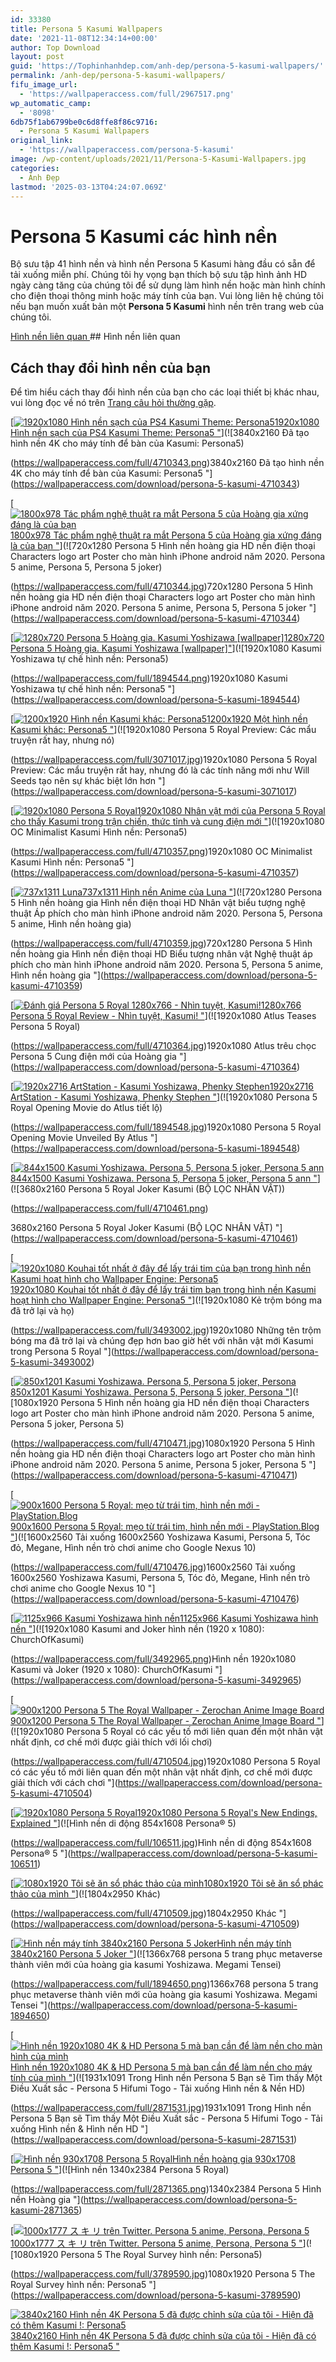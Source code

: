 ```yaml
---
id: 33380
title: Persona 5 Kasumi Wallpapers
date: '2021-11-08T12:34:14+00:00'
author: Top Download
layout: post
guid: 'https://Tophinhanhdep.com/anh-dep/persona-5-kasumi-wallpapers/'
permalink: /anh-dep/persona-5-kasumi-wallpapers/
fifu_image_url:
  - 'https://wallpaperaccess.com/full/2967517.png'
wp_automatic_camp:
  - '8098'
6db75f1ab6799be0c6d8ffe8f86c9716:
  - Persona 5 Kasumi Wallpapers
original_link:
  - 'https://wallpaperaccess.com/persona-5-kasumi'
image: /wp-content/uploads/2021/11/Persona-5-Kasumi-Wallpapers.jpg
categories:
  - Ảnh Đẹp
lastmod: '2025-03-13T04:24:07.069Z'
---
```

# Persona 5 Kasumi các hình nền

Bộ sưu tập 41 hình nền và hình nền Persona 5 Kasumi hàng đầu có sẵn để tải xuống miễn phí. Chúng tôi hy vọng bạn thích bộ sưu tập hình ảnh HD ngày càng tăng của chúng tôi để sử dụng làm hình nền hoặc màn hình chính cho điện thoại thông minh hoặc máy tính của bạn. Vui lòng liên hệ chúng tôi nếu bạn muốn xuất bản một **Persona 5 Kasumi** hình nền trên trang web của chúng tôi.

[Hình nền liên quan ](#related) ## Hình nền liên quan

## Cách thay đổi hình nền của bạn

Để tìm hiểu cách thay đổi hình nền của bạn cho các loại thiết bị khác nhau, vui lòng đọc về nó trên [Trang câu hỏi thường gặp](https://tophinhanhdep.com/faq/).

  
[[![1920x1080 Hình nền sạch của PS4 Kasumi Theme: Persona5](https://wallpaperaccess.com/full/2967517.png)1920x1080 Hình nền sạch của PS4 Kasumi Theme: Persona5 "](https://wallpaperaccess.com/download/persona-5-kasumi-2967517)](![3840x2160 Đã tạo hình nền 4K cho máy tính để bàn của Kasumi: Persona5)

(https://wallpaperaccess.com/full/4710343.png)3840x2160 Đã tạo hình nền 4K cho máy tính để bàn của Kasumi: Persona5 "](https://wallpaperaccess.com/download/persona-5-kasumi-4710343)

[[![1800x978 Tác phẩm nghệ thuật ra mắt Persona 5 của Hoàng gia xứng đáng là của bạn](https://wallpaperaccess.com/full/1894223.jpg)1800x978 Tác phẩm nghệ thuật ra mắt Persona 5 của Hoàng gia xứng đáng là của bạn "](https://wallpaperaccess.com/download/persona-5-kasumi-1894223)](![720x1280 Persona 5 Hình nền hoàng gia HD nền điện thoại Characters logo art Poster cho màn hình iPhone android năm 2020. Persona 5 anime, Persona 5, Persona 5 joker)

(https://wallpaperaccess.com/full/4710344.jpg)720x1280 Persona 5 Hình nền hoàng gia HD nền điện thoại Characters logo art Poster cho màn hình iPhone android năm 2020. Persona 5 anime, Persona 5, Persona 5 joker "](https://wallpaperaccess.com/download/persona-5-kasumi-4710344)

[[![1280x720 Persona 5 Hoàng gia.  Kasumi Yoshizawa [wallpaper]](https://wallpaperaccess.com/full/3492933.jpg)1280x720 Persona 5 Hoàng gia. Kasumi Yoshizawa \[wallpaper\]"](https://wallpaperaccess.com/download/persona-5-kasumi-3492933)](![1920x1080 Kasumi Yoshizawa tự chế hình nền: Persona5)

(https://wallpaperaccess.com/full/1894544.png)1920x1080 Kasumi Yoshizawa tự chế hình nền: Persona5 "](https://wallpaperaccess.com/download/persona-5-kasumi-1894544)

[[![1200x1920 Hình nền Kasumi khác: Persona5](https://wallpaperaccess.com/full/3492931.png)1200x1920 Một hình nền Kasumi khác: Persona5 "](https://wallpaperaccess.com/download/persona-5-kasumi-3492931)](![1920x1080 Persona 5 Royal Preview: Các mẩu truyện rất hay, nhưng nó)

(https://wallpaperaccess.com/full/3071017.jpg)1920x1080 Persona 5 Royal Preview: Các mẩu truyện rất hay, nhưng đó là các tính năng mới như Will Seeds tạo nên sự khác biệt lớn hơn "](https://wallpaperaccess.com/download/persona-5-kasumi-3071017)

[[![1920x1080 Persona 5 Royal](https://wallpaperaccess.com/full/1894280.jpg)1920x1080 Nhân vật mới của Persona 5 Royal cho thấy Kasumi trong trận chiến, thức tỉnh và cung điện mới "](https://wallpaperaccess.com/download/persona-5-kasumi-1894280)](![1920x1080 OC Minimalist Kasumi Hình nền: Persona5)

(https://wallpaperaccess.com/full/4710357.png)1920x1080 OC Minimalist Kasumi Hình nền: Persona5 "](https://wallpaperaccess.com/download/persona-5-kasumi-4710357)

[[![737x1311 Luna](https://wallpaperaccess.com/full/4710358.png)737x1311 Hình nền Anime của Luna "](https://wallpaperaccess.com/download/persona-5-kasumi-4710358)](![720x1280 Persona 5 Hình nền hoàng gia Hình nền điện thoại HD Nhân vật biểu tượng nghệ thuật Áp phích cho màn hình iPhone android năm 2020. Persona 5, Persona 5 anime, Hình nền hoàng gia)

(https://wallpaperaccess.com/full/4710359.jpg)720x1280 Persona 5 Hình nền hoàng gia Hình nền điện thoại HD Biểu tượng nhân vật Nghệ thuật áp phích cho màn hình iPhone android năm 2020. Persona 5, Persona 5 anime, Hình nền hoàng gia "](https://wallpaperaccess.com/download/persona-5-kasumi-4710359)

[[![Đánh giá Persona 5 Royal 1280x766 - Nhìn tuyệt, Kasumi!](https://wallpaperaccess.com/full/4710361.jpg)1280x766 Persona 5 Royal Review - Nhìn tuyệt, Kasumi! "](https://wallpaperaccess.com/download/persona-5-kasumi-4710361)](![1920x1080 Atlus Teases Persona 5 Royal)

(https://wallpaperaccess.com/full/4710364.jpg)1920x1080 Atlus trêu chọc Persona 5 Cung điện mới của Hoàng gia "](https://wallpaperaccess.com/download/persona-5-kasumi-4710364)

[[![1920x2716 ArtStation - Kasumi Yoshizawa, Phenky Stephen](https://wallpaperaccess.com/full/4710458.jpg)1920x2716 ArtStation - Kasumi Yoshizawa, Phenky Stephen "](https://wallpaperaccess.com/download/persona-5-kasumi-4710458)](![1920x1080 Persona 5 Royal Opening Movie do Atlus tiết lộ)

(https://wallpaperaccess.com/full/1894548.jpg)1920x1080 Persona 5 Royal Opening Movie Unveiled By Atlus "](https://wallpaperaccess.com/download/persona-5-kasumi-1894548)

[[![844x1500 Kasumi Yoshizawa.  Persona 5, Persona 5 joker, Persona 5 ann](https://wallpaperaccess.com/full/3492954.jpg)844x1500 Kasumi Yoshizawa. Persona 5, Persona 5 joker, Persona 5 ann "](https://wallpaperaccess.com/download/persona-5-kasumi-3492954)](![3680x2160 Persona 5 Royal Joker Kasumi (BỘ LỌC NHÂN VẬT))

(https://wallpaperaccess.com/full/4710461.png)

3680x2160 Persona 5 Royal Joker Kasumi (BỘ LỌC NHÂN VẬT) "](https://wallpaperaccess.com/download/persona-5-kasumi-4710461)

[[![1920x1080 Kouhai tốt nhất ở đây để lấy trái tim của bạn trong hình nền Kasumi hoạt hình cho Wallpaper Engine: Persona5](https://wallpaperaccess.com/full/4710465.jpg)1920x1080 Kouhai tốt nhất ở đây để lấy trái tim bạn trong hình nền Kasumi hoạt hình cho Wallpaper Engine: Persona5 "](https://wallpaperaccess.com/download/persona-5-kasumi-4710465)](![1920x1080 Kẻ trộm bóng ma đã trở lại và họ)

(https://wallpaperaccess.com/full/3493002.jpg)1920x1080 Những tên trộm bóng ma đã trở lại và chúng đẹp hơn bao giờ hết với nhân vật mới Kasumi trong Persona 5 Royal "](https://wallpaperaccess.com/download/persona-5-kasumi-3493002)

[[![850x1201 Kasumi Yoshizawa.  Persona 5, Persona 5 joker, Persona](https://wallpaperaccess.com/full/4710469.jpg)850x1201 Kasumi Yoshizawa. Persona 5, Persona 5 joker, Persona "](https://wallpaperaccess.com/download/persona-5-kasumi-4710469)](![1080x1920 Persona 5 Hình nền hoàng gia HD nền điện thoại Characters logo art Poster cho màn hình iPhone android năm 2020. Persona 5 anime, Persona 5 joker, Persona 5)

(https://wallpaperaccess.com/full/4710471.jpg)1080x1920 Persona 5 Hình nền hoàng gia HD nền điện thoại Characters logo art Poster cho màn hình iPhone android năm 2020. Persona 5 anime, Persona 5 joker, Persona 5 "](https://wallpaperaccess.com/download/persona-5-kasumi-4710471)

[[![900x1600 Persona 5 Royal: mẹo từ trái tim, hình nền mới - PlayStation.Blog](https://wallpaperaccess.com/full/3937002.jpg)900x1600 Persona 5 Royal: mẹo từ trái tim, hình nền mới - PlayStation.Blog "](https://wallpaperaccess.com/download/persona-5-kasumi-3937002)](![1600x2560 Tải xuống 1600x2560 Yoshizawa Kasumi, Persona 5, Tóc đỏ, Megane, Hình nền trò chơi anime cho Google Nexus 10)

(https://wallpaperaccess.com/full/4710476.jpg)1600x2560 Tải xuống 1600x2560 Yoshizawa Kasumi, Persona 5, Tóc đỏ, Megane, Hình nền trò chơi anime cho Google Nexus 10 "](https://wallpaperaccess.com/download/persona-5-kasumi-4710476)

[[![1125x966 Kasumi Yoshizawa hình nền](https://wallpaperaccess.com/full/4710488.png)1125x966 Kasumi Yoshizawa hình nền "](https://wallpaperaccess.com/download/persona-5-kasumi-4710488)](![1920x1080 Kasumi and Joker hình nền (1920 x 1080): ChurchOfKasumi)

(https://wallpaperaccess.com/full/3492965.png)Hình nền 1920x1080 Kasumi và Joker (1920 x 1080): ChurchOfKasumi "](https://wallpaperaccess.com/download/persona-5-kasumi-3492965)

[[![900x1200 Persona 5 The Royal Wallpaper - Zerochan Anime Image Board](https://wallpaperaccess.com/full/1894526.jpg)900x1200 Persona 5 The Royal Wallpaper - Zerochan Anime Image Board "](https://wallpaperaccess.com/download/persona-5-kasumi-1894526)](![1920x1080 Persona 5 Royal có các yếu tố mới liên quan đến một nhân vật nhất định, cơ chế mới được giải thích với lối chơi)

(https://wallpaperaccess.com/full/4710504.jpg)1920x1080 Persona 5 Royal có các yếu tố mới liên quan đến một nhân vật nhất định, cơ chế mới được giải thích với cách chơi "](https://wallpaperaccess.com/download/persona-5-kasumi-4710504)

[[![1920x1080 Persona 5 Royal](https://wallpaperaccess.com/full/4315795.jpg)1920x1080 Persona 5 Royal's New Endings, Explained "](https://wallpaperaccess.com/download/persona-5-kasumi-4315795)](![Hình nền di động 854x1608 Persona® 5)

(https://wallpaperaccess.com/full/106511.jpg)Hình nền di động 854x1608 Persona® 5 "](https://wallpaperaccess.com/download/persona-5-kasumi-106511)

[[![1080x1920 Tôi sẽ ăn sổ phác thảo của mình](https://wallpaperaccess.com/full/3492940.jpg)1080x1920 Tôi sẽ ăn sổ phác thảo của mình "](https://wallpaperaccess.com/download/persona-5-kasumi-3492940)](![1804x2950 Khác)

(https://wallpaperaccess.com/full/4710509.jpg)1804x2950 Khác "](https://wallpaperaccess.com/download/persona-5-kasumi-4710509)

[[![Hình nền máy tính 3840x2160 Persona 5 Joker](https://wallpaperaccess.com/full/4710510.jpg)Hình nền máy tính 3840x2160 Persona 5 Joker "](https://wallpaperaccess.com/download/persona-5-kasumi-4710510)](![1366x768 persona 5 trang phục metaverse thành viên mới của hoàng gia kasumi Yoshizawa.  Megami Tensei)

(https://wallpaperaccess.com/full/1894650.png)1366x768 persona 5 trang phục metaverse thành viên mới của hoàng gia kasumi Yoshizawa. Megami Tensei "](https://wallpaperaccess.com/download/persona-5-kasumi-1894650)

[[![Hình nền 1920x1080 4K & HD Persona 5 mà bạn cần để làm nền cho màn hình của mình](https://wallpaperaccess.com/full/4710523.jpg)Hình nền 1920x1080 4K &amp; HD Persona 5 mà bạn cần để làm nền cho máy tính của mình "](https://wallpaperaccess.com/download/persona-5-kasumi-4710523)](![1931x1091 Trong Hình nền Persona 5 Bạn sẽ Tìm thấy Một Điều Xuất sắc - Persona 5 Hifumi Togo - Tải xuống Hình nền & Nền HD)

(https://wallpaperaccess.com/full/2871531.jpg)1931x1091 Trong Hình nền Persona 5 Bạn sẽ Tìm thấy Một Điều Xuất sắc - Persona 5 Hifumi Togo - Tải xuống Hình nền &amp; Hình nền HD "](https://wallpaperaccess.com/download/persona-5-kasumi-2871531)

[[![Hình nền 930x1708 Persona 5 Royal](https://wallpaperaccess.com/full/4710526.jpg)Hình nền hoàng gia 930x1708 Persona 5 "](https://wallpaperaccess.com/download/persona-5-kasumi-4710526)](![Hình nền 1340x2384 Persona 5 Royal)

(https://wallpaperaccess.com/full/2871365.png)1340x2384 Persona 5 Hình nền Hoàng gia "](https://wallpaperaccess.com/download/persona-5-kasumi-2871365)

[[![1000x1777 ス キ リ trên Twitter.  Persona 5 anime, Persona, Persona 5](https://wallpaperaccess.com/full/4710532.jpg)1000x1777 ス キ リ trên Twitter. Persona 5 anime, Persona, Persona 5 "](https://wallpaperaccess.com/download/persona-5-kasumi-4710532)](![1080x1920 Persona 5 The Royal Survey hình nền: Persona5)

(https://wallpaperaccess.com/full/3789590.jpg)1080x1920 Persona 5 The Royal Survey hình nền: Persona5 "](https://wallpaperaccess.com/download/persona-5-kasumi-3789590)

[![3840x2160 Hình nền 4K Persona 5 đã được chỉnh sửa của tôi - Hiện đã có thêm Kasumi !: Persona5](https://wallpaperaccess.com/full/4710534.png)3840x2160 Hình nền 4K Persona 5 đã được chỉnh sửa của tôi - Hiện đã có thêm Kasumi !: Persona5 "](https://wallpaperaccess.com/download/persona-5-kasumi-4710534)

